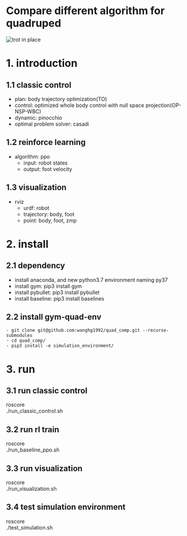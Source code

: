 # **Compare different algorithm for quadruped**
![trot in place](https://wanghg1992.github.io/picture/fig1_trot_in_place.png)
# 1. introduction
## 1.1 classic control
- plan: body trajectory optimization(TO)
- control: optimized whole body control with null space projection(OP-NSP-WBC)
- dynamic: pinocchio
- optimal problem solver: casadi

## 1.2 reinforce learning
- algorithm: ppo
    - input: robot states
    - output: foot velocity

## 1.3 visualization
- rviz
    - urdf: robot
    - trajectory: body, foot
    - point: body, foot, zmp
    
# 2. install
## 2.1 dependency
- install anaconda, and new python3.7 environment naming py37
- install gym: pip3 install gym
- install pybullet: pip3 install pybullet
- install baseline: pip3 install baselines
## 2.2 install gym-quad-env
```shell script
- git clone git@github.com:wanghg1992/quad_comp.git --recurse-submodules
- cd quad_comp/
- pip3 install -e simulation_environment/
```

# 3. run
## 3.1 run classic control
roscore\
./run_classic_control.sh
## 3.2 run rl train
roscore\
./run_baseline_ppo.sh
## 3.3 run visualization
roscore\
./run_visualization.sh
## 3.4 test simulation environment
roscore\
./test_simulation.sh
